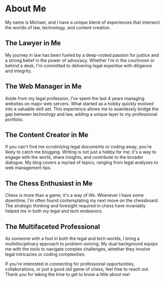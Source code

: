 # About Me

My name is Michael, and I have a unique blend of experiences that intersect the worlds of law, technology, and content creation. 

## The Lawyer in Me

My journey in law has been fueled by a deep-rooted passion for justice and a strong belief in the power of advocacy. Whether I'm in the courtroom or behind a desk, I'm committed to delivering legal expertise with diligence and integrity.

## The Web Manager in Me

Aside from my legal profession, I've spent the last 4 years managing websites on major web servers. What started as a hobby quickly evolved into a valuable skill set. This experience allows me to seamlessly bridge the gap between technology and law, adding a unique layer to my professional portfolio.

## The Content Creator in Me

If you can't find me scrutinizing legal documents or coding away, you're likely to catch me blogging. Writing is not just a hobby for me; it's a way to engage with the world, share insights, and contribute to the broader dialogue. My blog covers a myriad of topics, ranging from legal analyses to web management tips.

## The Chess Enthusiast in Me

Chess is more than a game; it's a way of life. Whenever I have some downtime, I'm often found contemplating my next move on the chessboard. The strategic thinking and foresight required in chess have invariably helped me in both my legal and tech endeavors.

## The Multifaceted Professional

As someone with a foot in both the legal and tech worlds, I bring a multidisciplinary approach to problem-solving. My dual background equips me with the tools to navigate complex challenges, whether they involve legal intricacies or coding complexities.

If you're interested in connecting for professional opportunities, collaborations, or just a good old game of chess, feel free to reach out. Thank you for taking the time to get to know a little about me!
